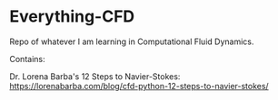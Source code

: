 # Everything-CFD

Repo of whatever I am learning in Computational Fluid Dynamics.

Contains:

Dr. Lorena Barba's 12 Steps to Navier-Stokes: https://lorenabarba.com/blog/cfd-python-12-steps-to-navier-stokes/
